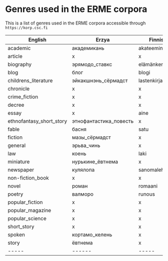 # Genres used in the ERME corpora

This is a list of genres used in the ERME corpora accessible through ```https://korp.csc.fi```

|English|Erzya|Finnish|Moksha|Russian|
|-----|------|-----|-----|-----|
|academic|академикань|akateeminen|x|академический|
|article|x|x|x|статья|
|biography|эрямодо_ставкс|elämänkerta|x|биографический|
|blog|блог|blogi|x|блог|
|childrens_literature|эйкакшнэнь_сёрмадст|lastenkirjallisuus|x|x|
|chronicle|x|x|x|хроника|
|crime_fiction|x|x|x|x|
|decree|x|x|x|указ|
|essay|x|aine|x|очерк|
|ethnofantasy_short_story|этнофантастика_повесть|x|x|x|
|fable|басня|satu|басня|басня|
|fiction|мазы_сёрмадст|x|x|x|
|general|эрьва_чинь|x|x|x|
|law|коень|laki|x|закон|
|miniature|нурькине_ёвтнема|x|x|x|
|newspaper|кулялопа|sanomalehti|x|газета|
|non-fiction_book|x|x|x|x|
|novel|роман|romaani|роман|роман|
|poetry|валморо|runous|x|x|
|popular_fiction|x|x|x|x|
|popular_magazine|x|x|x|x|
|popular_science|x|x|x|x|
|short_story|x|x|x|повесть|
|spoken|кортамо_келень|x|x|x|
|story|ёвтнема|x|x|сказка|
|-----|------|-----|-----|-----|
